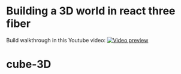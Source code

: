# Building a 3D world in react three fiber

Build walkthrough in this Youtube video:
[![Video preview](https://img.youtube.com/vi/FGG0EeMNUl0/0.jpg)](https://www.youtube.com/watch?v=FGG0EeMNUl0)
# cube-3D
